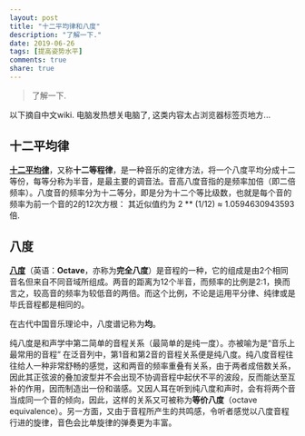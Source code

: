 ```yaml
---
layout: post
title: "十二平均律和八度"
description: "了解一下."
date: 2019-06-26
tags: [提高姿势水平]
comments: true
share: true
---
```


> 了解一下.

以下摘自中文wiki. 电脑发热想关电脑了, 这类内容太占浏览器标签页地方...


## 十二平均律

<strong><a href="https://zh.wikipedia.org/wiki/十二平均律">十二平均律</a></strong>，又称**十二等程律**，是一种音乐的定律方法，将一个八度平均分成十二等份，每等分称为半音，是最主要的调音法。音高八度音指的是频率加倍（即二倍频率）。八度音的频率分为十二等分，即是分为十二个等比级数，也就是每个音的频率为前一个音的2的12次方根：
其近似值约为 2 ** (1/12) ≈ 1.0594630943593 倍.


## 八度

<strong><a href="https://zh.wikipedia.org/wiki/八度">八度</a></strong>（英语：**Octave**，亦称为**完全八度**）是音程的一种，它的组成是由2个相同音名但来自不同音域所组成。两音的距离为12个半音，而频率的比例是2:1，换而言之，较高音的频率为较低音的两倍。而这个比例，不论是运用平分律、纯律或是毕氏音程都是相同的。


在古代中国音乐理论中，八度谱记称为**均**。


纯八度是和声学中第二简单的音程关系（最简单的是纯一度）。亦被喻为是“音乐上最常用的音程”
在泛音列中，第1音和第2音的音程关系便是纯八度。纯八度音程往往给人一种非常舒畅的感觉，这和两音的频率重叠有关系，由于两者成倍数关系，因此其正弦波的叠加波型并不会出现不协调音程中起伏不平的波段，反而能达至互补的作用，因而制造出一份和谐感。又因人耳在听到纯八度和声时，会有将两个音当成同一个音的倾向，因此，这样的关系又可被称为**等价八度**（octave equivalence）。另一方面，又由于音程所产生的共鸣感，令听者感觉以八度音程行进的旋律，音色会比单旋律的弹奏更为丰富。

